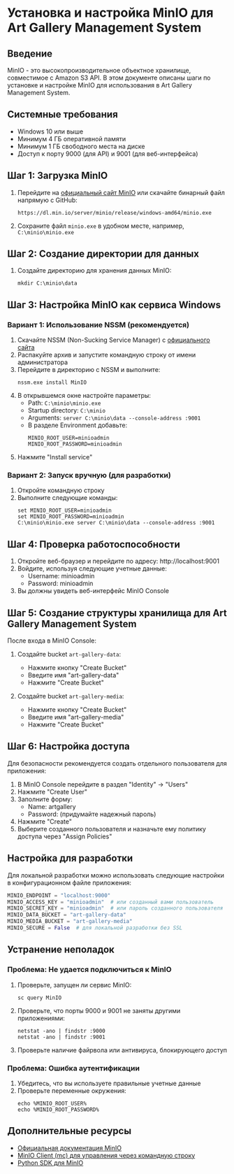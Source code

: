 # Установка и настройка MinIO для Art Gallery Management System

## Введение

MinIO - это высокопроизводительное объектное хранилище, совместимое с Amazon S3 API. В этом документе описаны шаги по установке и настройке MinIO для использования в Art Gallery Management System.

## Системные требования

- Windows 10 или выше
- Минимум 4 ГБ оперативной памяти
- Минимум 1 ГБ свободного места на диске
- Доступ к порту 9000 (для API) и 9001 (для веб-интерфейса)

## Шаг 1: Загрузка MinIO

1. Перейдите на [официальный сайт MinIO](https://min.io/download) или скачайте бинарный файл напрямую с GitHub:
   ```
   https://dl.min.io/server/minio/release/windows-amd64/minio.exe
   ```

2. Сохраните файл `minio.exe` в удобном месте, например, `C:\minio\minio.exe`

## Шаг 2: Создание директории для данных

1. Создайте директорию для хранения данных MinIO:
   ```
   mkdir C:\minio\data
   ```

## Шаг 3: Настройка MinIO как сервиса Windows

### Вариант 1: Использование NSSM (рекомендуется)

1. Скачайте NSSM (Non-Sucking Service Manager) с [официального сайта](https://nssm.cc/download)
2. Распакуйте архив и запустите командную строку от имени администратора
3. Перейдите в директорию с NSSM и выполните:
   ```
   nssm.exe install MinIO
   ```
4. В открывшемся окне настройте параметры:
   - Path: `C:\minio\minio.exe`
   - Startup directory: `C:\minio`
   - Arguments: `server C:\minio\data --console-address :9001`
   - В разделе Environment добавьте:
     ```
     MINIO_ROOT_USER=minioadmin
     MINIO_ROOT_PASSWORD=minioadmin
     ```
5. Нажмите "Install service"

### Вариант 2: Запуск вручную (для разработки)

1. Откройте командную строку
2. Выполните следующие команды:
   ```
   set MINIO_ROOT_USER=minioadmin
   set MINIO_ROOT_PASSWORD=minioadmin
   C:\minio\minio.exe server C:\minio\data --console-address :9001
   ```

## Шаг 4: Проверка работоспособности

1. Откройте веб-браузер и перейдите по адресу: http://localhost:9001
2. Войдите, используя следующие учетные данные:
   - Username: minioadmin
   - Password: minioadmin
3. Вы должны увидеть веб-интерфейс MinIO Console

## Шаг 5: Создание структуры хранилища для Art Gallery Management System

После входа в MinIO Console:

1. Создайте bucket `art-gallery-data`:
   - Нажмите кнопку "Create Bucket"
   - Введите имя "art-gallery-data"
   - Нажмите "Create Bucket"

2. Создайте bucket `art-gallery-media`:
   - Нажмите кнопку "Create Bucket"
   - Введите имя "art-gallery-media"
   - Нажмите "Create Bucket"

## Шаг 6: Настройка доступа

Для безопасности рекомендуется создать отдельного пользователя для приложения:

1. В MinIO Console перейдите в раздел "Identity" -> "Users"
2. Нажмите "Create User"
3. Заполните форму:
   - Name: artgallery
   - Password: (придумайте надежный пароль)
4. Нажмите "Create"
5. Выберите созданного пользователя и назначьте ему политику доступа через "Assign Policies"

## Настройка для разработки

Для локальной разработки можно использовать следующие настройки в конфигурационном файле приложения:

```python
MINIO_ENDPOINT = "localhost:9000"
MINIO_ACCESS_KEY = "minioadmin"  # или созданный вами пользователь
MINIO_SECRET_KEY = "minioadmin"  # или пароль созданного пользователя
MINIO_DATA_BUCKET = "art-gallery-data"
MINIO_MEDIA_BUCKET = "art-gallery-media"
MINIO_SECURE = False  # для локальной разработки без SSL
```

## Устранение неполадок

### Проблема: Не удается подключиться к MinIO

1. Проверьте, запущен ли сервис MinIO:
   ```
   sc query MinIO
   ```
2. Проверьте, что порты 9000 и 9001 не заняты другими приложениями:
   ```
   netstat -ano | findstr :9000
   netstat -ano | findstr :9001
   ```
3. Проверьте наличие файрвола или антивируса, блокирующего доступ

### Проблема: Ошибка аутентификации

1. Убедитесь, что вы используете правильные учетные данные
2. Проверьте переменные окружения:
   ```
   echo %MINIO_ROOT_USER%
   echo %MINIO_ROOT_PASSWORD%
   ```

## Дополнительные ресурсы

- [Официальная документация MinIO](https://docs.min.io/)
- [MinIO Client (mc) для управления через командную строку](https://docs.min.io/docs/minio-client-quickstart-guide.html)
- [Python SDK для MinIO](https://docs.min.io/docs/python-client-quickstart-guide.html)
